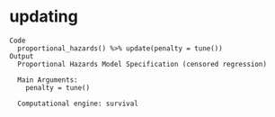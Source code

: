 # updating

    Code
      proportional_hazards() %>% update(penalty = tune())
    Output
      Proportional Hazards Model Specification (censored regression)
      
      Main Arguments:
        penalty = tune()
      
      Computational engine: survival 
      

